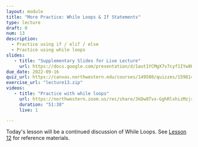 ```yaml
---
layout: module
title: "More Practice: While Loops & If Statements"
type: lecture
draft: 0
num: 13
description:
  - Practice using if / elif / else
  - Practice using while loops
slides: 
   - title: "Supplementary Slides for Live Lecture"
     url: https://docs.google.com/presentation/d/1aut1YCMgX7v7cyf1IYw8HDWIY_AlqdKXKRP5K76tpBE/edit?usp=sharing
due_date: 2022-09-16
quiz_url: https://canvas.northwestern.edu/courses/149580/quizzes/159814
exercise_url: "lecture13.zip"
videos:
   - title: "Practice with while loops"
     url: https://northwestern.zoom.us/rec/share/3kDw8Tvx-GghRlxhizMzjrC1yW-VjE1OTGFs8SyNr0BOeo6R7m1asb84-zUT47aw.Z7EnXuY54dky90x5
     duration: "51:38"
     live: 1

---
```


Today's lesson will be a continued discussion of While Loops. See [Lesson 12](week05_lecture02) for reference materials. 